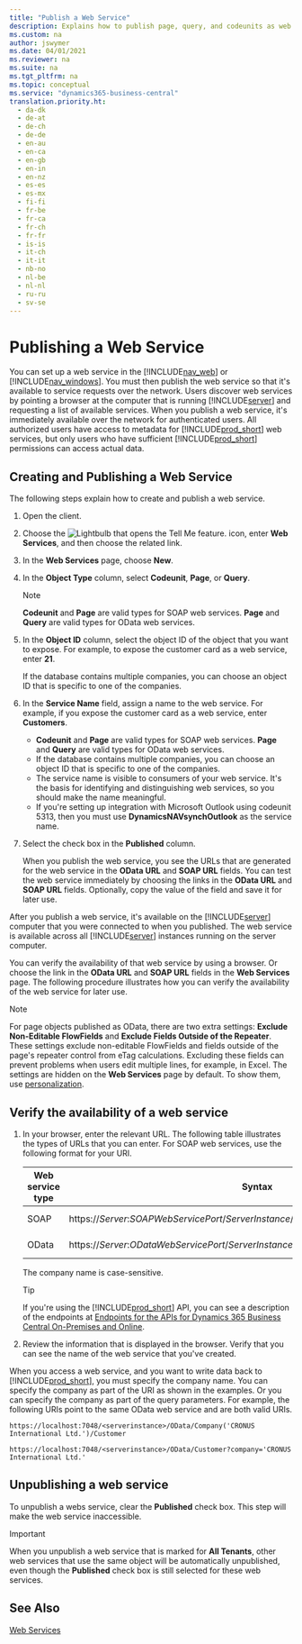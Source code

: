 ```yaml
---
title: "Publish a Web Service"
description: Explains how to publish page, query, and codeunits as web services.
ms.custom: na
author: jswymer
ms.date: 04/01/2021
ms.reviewer: na
ms.suite: na
ms.tgt_pltfrm: na
ms.topic: conceptual
ms.service: "dynamics365-business-central"
translation.priority.ht: 
  - da-dk
  - de-at
  - de-ch
  - de-de
  - en-au
  - en-ca
  - en-gb
  - en-in
  - en-nz
  - es-es
  - es-mx
  - fi-fi
  - fr-be
  - fr-ca
  - fr-ch
  - fr-fr
  - is-is
  - it-ch
  - it-it
  - nb-no
  - nl-be
  - nl-nl
  - ru-ru
  - sv-se
---
```


# Publishing a Web Service

You can set up a web service in the [!INCLUDE[nav_web](../developer/includes/nav_web_md.md)] or [!INCLUDE[nav_windows](../developer/includes/nav_windows_md.md)]. You must then publish the web service so that it's available to service requests over the network. Users discover web services by pointing a browser at the computer that is running [!INCLUDE[server](../developer/includes/server.md)] and requesting a list of available services. When you publish a web service, it's immediately available over the network for authenticated users. All authorized users have access to metadata for [!INCLUDE[prod_short](../developer/includes/prod_short.md)] web services, but only users who have sufficient [!INCLUDE[prod_short](../developer/includes/prod_short.md)] permissions can access actual data.  
  
## Creating and Publishing a Web Service

 The following steps explain how to create and publish a web service.  
  
1. Open the client.  
  
2. Choose the ![Lightbulb that opens the Tell Me feature.](../media/search_small.png "Search for Page or Report icon") icon, enter **Web Services**, and then choose the related link.
  
3. In the **Web Services** page, choose **New**.  
  
4. In the **Object Type** column, select **Codeunit**, **Page**, or **Query**.  
  
   > [!NOTE] 
   >  **Codeunit** and **Page** are valid types for SOAP web services. **Page** and **Query** are valid types for OData web services.  
  
5. In the **Object ID** column, select the object ID of the object that you want to expose. For example, to expose the customer card as a web service, enter **21**.  
  
   If the database contains multiple companies, you can choose an object ID that is specific to one of the companies.  
  
6. In the **Service Name** field, assign a name to the web service. For example, if you expose the customer card as a web service, enter **Customers**.  
  
    - **Codeunit** and **Page** are valid types for SOAP web services. **Page** and **Query** are valid types for OData web services.
    - If the database contains multiple companies, you can choose an object ID that is specific to one of the companies.
    - The service name is visible to consumers of your web service. It's the basis for identifying and distinguishing web services, so you should make the name meaningful.
    - If you're setting up integration with Microsoft Outlook using codeunit 5313, then you must use **DynamicsNAVsynchOutlook** as the service name.  
  
7. Select the check box in the **Published** column.  
  
     When you publish the web service, you see the URLs that are generated for the web service in the **OData URL** and **SOAP URL** fields. You can test the web service immediately by choosing the links in the **OData URL** and **SOAP URL** fields. Optionally, copy the value of the field and save it for later use.  
  
After you publish a web service, it's available on the [!INCLUDE[server](../developer/includes/server.md)] computer that you were connected to when you published. The web service is available across all [!INCLUDE[server](../developer/includes/server.md)] instances running on the server computer.  
  
You can verify the availability of that web service by using a browser. Or choose the link in the **OData URL** and **SOAP URL** fields in the **Web Services** page. The following procedure illustrates how you can verify the availability of the web service for later use.

> [!NOTE]
> For page objects published as OData, there are two extra settings: **Exclude Non-Editable FlowFields** and **Exclude Fields Outside of the Repeater**. These settings exclude non-editable FlowFields and fields outside of the page's repeater control from eTag calculations. Excluding these fields can prevent problems when users edit multiple lines, for example, in Excel. The settings are hidden on the **Web Services** page by default. To show them, use [personalization](/dynamics365/business-central/ui-personalization-user). 
  
## Verify the availability of a web service  
  
1.  In your browser, enter the relevant URL. The following table illustrates the types of URLs that you can enter. For SOAP web services, use the following format for your URI.  
  
    |Web service type|Syntax|Example|  
    |----------------------|------------|-------------|  
    |SOAP|https://*Server*:*SOAPWebServicePort*/*ServerInstance*/WS/*CompanyName*/services/|https://localhost:7047/[!INCLUDE[serverinstance](../developer/includes/serverinstance.md)]/WS/CRONUS International Ltd./services/|  
    |OData|https://*Server*:*ODataWebServicePort*/*ServerInstance*/OData/Company\('*CompanyName*'\)|https://localhost:7048/[!INCLUDE[serverinstance](../developer/includes/serverinstance.md)]/OData/Company\('CRONUS International Ltd.'\)|  
  
     The company name is case-sensitive.  

     > [!TIP]
     > If you're using the [!INCLUDE[prod_short](../developer/includes/prod_short.md)] API, you can see a description of the endpoints at [Endpoints for the APIs for Dynamics 365 Business Central On-Premises and Online](../api-reference/v1.0/endpoints-apis-for-dynamics.md).
  
2.  Review the information that is displayed in the browser. Verify that you can see the name of the web service that you've created.  
  
When you access a web service, and you want to write data back to [!INCLUDE[prod_short](../developer/includes/prod_short.md)], you must specify the company name. You can specify the company as part of the URI as shown in the examples. Or you can specify the company as part of the query parameters. For example, the following URIs point to the same OData web service and are both valid URIs.  
  
```  
https://localhost:7048/<serverinstance>/OData/Company('CRONUS International Ltd.')/Customer  
```  
  
```  
https://localhost:7048/<serverinstance>/OData/Customer?company='CRONUS International Ltd.'  
```  

## Unpublishing a web service

To unpublish a webs service, clear the **Published** check box. This step will make the web service inaccessible.

> [!IMPORTANT]
> When you unpublish a web service that is marked for **All Tenants**, other web services that use the same object will be automatically unpublished, even though the **Published** check box is still selected for these web services.

## See Also

[Web Services](web-services.md)
